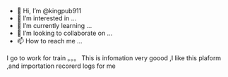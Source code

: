 - 👋 Hi, I’m @kingpub911
- 👀 I’m interested in ...
- 🌱 I’m currently learning ...
- 💞️ I’m looking to collaborate on ...
- 📫 How to reach me ...

<!---
kingpub911/kingpub911 is a ✨ special ✨ repository because its `README.md` (this file) appears on your GitHub profile.
You can click the Preview link to take a look at your changes.
--->
I  go to work for train 。。。 
This is infomation very goood ,I like this plaform ,and importation  recorerd logs for me
